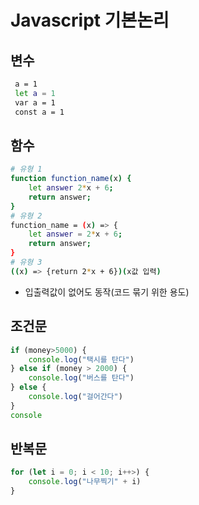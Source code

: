 # Javascript 기본논리
## 변수
```bash
 a = 1
 let a = 1
 var a = 1
 const a = 1
```
## 함수
```bash
# 유형 1
function function_name(x) {
    let answer 2*x + 6;
    return answer;
}
# 유형 2
function_name = (x) => {
    let answer = 2*x + 6;
    return answer;
}
# 유형 3
((x) => {return 2*x + 6})(x값 입력)
```
- 입출력값이 없어도 동작(코드 묶기 위한 용도)
## 조건문
```javascript
if (money>5000) {
    console.log("택시를 탄다")
} else if (money > 2000) {
    console.log("버스를 탄다")
} else {
    console.log("걸어간다")
}
console
```
## 반복문
```javascript
for (let i = 0; i < 10; i++>) {
    console.log("나무찍기" + i)
}
```
